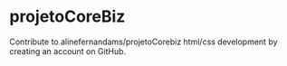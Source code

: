 # projetoCoreBiz
Contribute to alinefernandams/projetoCorebiz html/css development by creating an account on GitHub.
